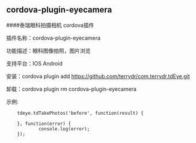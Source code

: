 cordova-plugin-eyecamera
-------------------------------
####泰瑞眼科拍摄相机 cordova插件

插件名称：cordova-plugin-eyecamera

功能描述：眼科图像拍照，图片浏览 

支持平台：IOS Android

安装：cordova plugin add https://github.com/terrydr/com.terrydr.tdEye.git

卸载：cordova plugin rm cordova-plugin-eyecamera
        
示例:

        tdeye.tdTakePhotos('before', function(result) {
                
        }, function(error) {
                console.log(error);
        });
